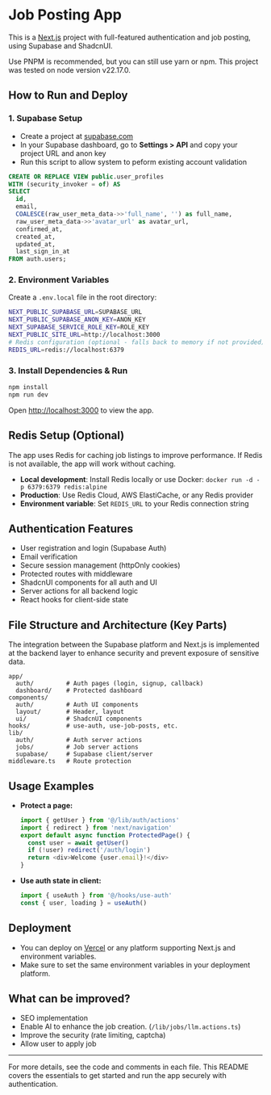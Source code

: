 # Job Posting App

This is a [Next.js](https://nextjs.org) project with full-featured authentication and job posting, using Supabase and ShadcnUI.

Use PNPM is recommended, but you can still use yarn or npm.
This project was tested on node version v22.17.0.

## How to Run and Deploy

### 1. Supabase Setup
- Create a project at [supabase.com](https://supabase.com)
- In your Supabase dashboard, go to **Settings > API** and copy your project URL and anon key
- Run this script to allow system to peform existing account validation
```sql
CREATE OR REPLACE VIEW public.user_profiles
WITH (security_invoker = of) AS
SELECT 
  id,
  email,
  COALESCE(raw_user_meta_data->>'full_name', '') as full_name,
  raw_user_meta_data->>'avatar_url' as avatar_url,
  confirmed_at,
  created_at,
  updated_at,
  last_sign_in_at
FROM auth.users;
```

### 2. Environment Variables
Create a `.env.local` file in the root directory:

```bash
NEXT_PUBLIC_SUPABASE_URL=SUPABASE_URL
NEXT_PUBLIC_SUPABASE_ANON_KEY=ANON_KEY
NEXT_SUPABASE_SERVICE_ROLE_KEY=ROLE_KEY
NEXT_PUBLIC_SITE_URL=http://localhost:3000
# Redis configuration (optional - falls back to memory if not provided)
REDIS_URL=redis://localhost:6379
```

### 3. Install Dependencies & Run

```bash
npm install
npm run dev
```

Open [http://localhost:3000](http://localhost:3000) to view the app.

## Redis Setup (Optional)
The app uses Redis for caching job listings to improve performance. If Redis is not available, the app will work without caching.

- **Local development**: Install Redis locally or use Docker: `docker run -d -p 6379:6379 redis:alpine`
- **Production**: Use Redis Cloud, AWS ElastiCache, or any Redis provider
- **Environment variable**: Set `REDIS_URL` to your Redis connection string

## Authentication Features
- User registration and login (Supabase Auth)
- Email verification
- Secure session management (httpOnly cookies)
- Protected routes with middleware
- ShadcnUI components for all auth and UI
- Server actions for all backend logic
- React hooks for client-side state

## File Structure and Architecture (Key Parts)

The integration between the Supabase platform and Next.js is implemented at the backend layer to enhance security and prevent exposure of sensitive data.

```
app/
  auth/         # Auth pages (login, signup, callback)
  dashboard/    # Protected dashboard
components/
  auth/         # Auth UI components
  layout/       # Header, layout
  ui/           # ShadcnUI components
hooks/          # use-auth, use-job-posts, etc.
lib/
  auth/         # Auth server actions
  jobs/         # Job server actions
  supabase/     # Supabase client/server
middleware.ts   # Route protection
```

## Usage Examples
- **Protect a page:**
  ```ts
  import { getUser } from '@/lib/auth/actions'
  import { redirect } from 'next/navigation'
  export default async function ProtectedPage() {
    const user = await getUser()
    if (!user) redirect('/auth/login')
    return <div>Welcome {user.email}!</div>
  }
  ```
- **Use auth state in client:**
  ```ts
  import { useAuth } from '@/hooks/use-auth'
  const { user, loading } = useAuth()
  ```

## Deployment
- You can deploy on [Vercel](https://vercel.com/) or any platform supporting Next.js and environment variables.
- Make sure to set the same environment variables in your deployment platform.

## What can be improved?
- SEO implementation
- Enable AI to enhance the job creation. (`/lib/jobs/llm.actions.ts`)
- Improve the security (rate limiting, captcha)
- Allow user to apply job

---

For more details, see the code and comments in each file. This README covers the essentials to get started and run the app securely with authentication.
